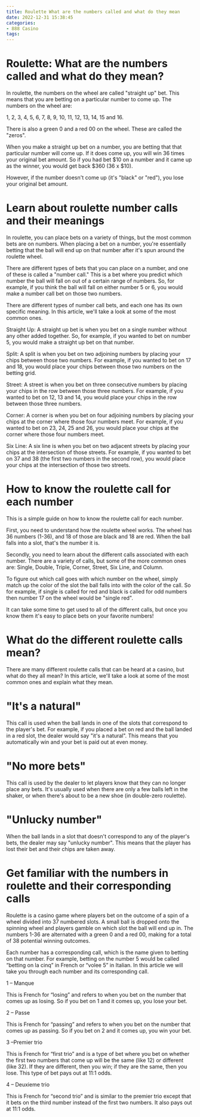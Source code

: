 ```yaml
---
title: Roulette What are the numbers called and what do they mean
date: 2022-12-31 15:38:45
categories:
- 888 Casino
tags:
---
```



#  Roulette: What are the numbers called and what do they mean?

In roulette, the numbers on the wheel are called "straight up" bet. This means that you are betting on a particular number to come up. The numbers on the wheel are:

1, 2, 3, 4, 5, 6, 7, 8, 9, 10, 11, 12, 13, 14, 15 and 16.

There is also a green 0 and a red 00 on the wheel. These are called the "zeros".

When you make a straight up bet on a number, you are betting that that particular number will come up. If it does come up, you will win 36 times your original bet amount. So if you had bet $10 on a number and it came up as the winner, you would get back $360 (36 x $10).

However, if the number doesn't come up (it's "black" or "red"), you lose your original bet amount.

#  Learn about roulette number calls and their meanings

In roulette, you can place bets on a variety of things, but the most common bets are on numbers. When placing a bet on a number, you're essentially betting that the ball will end up on that number after it's spun around the roulette wheel.

There are different types of bets that you can place on a number, and one of these is called a "number call." This is a bet where you predict which number the ball will fall on out of a certain range of numbers. So, for example, if you think the ball will fall on either number 5 or 6, you would make a number call bet on those two numbers.

There are different types of number call bets, and each one has its own specific meaning. In this article, we'll take a look at some of the most common ones.

Straight Up: A straight up bet is when you bet on a single number without any other added together. So, for example, if you wanted to bet on number 5, you would make a straight up bet on that number.

Split: A split is when you bet on two adjoining numbers by placing your chips between those two numbers. For example, if you wanted to bet on 17 and 18, you would place your chips between those two numbers on the betting grid.

Street: A street is when you bet on three consecutive numbers by placing your chips in the row between those three numbers. For example, if you wanted to bet on 12, 13 and 14, you would place your chips in the row between those three numbers.

Corner: A corner is when you bet on four adjoining numbers by placing your chips at the corner where those four numbers meet. For example, if you wanted to bet on 23, 24, 25 and 26, you would place your chips at the corner where those four numbers meet.

Six Line: A six line is when you bet on two adjacent streets by placing your chips at the intersection of those streets. For example, if you wanted to bet on 37 and 38 (the first two numbers in the second row), you would place your chips at the intersection of those two streets.

#  How to know the roulette call for each number 

This is a simple guide on how to know the roulette call for each number. 

First, you need to understand how the roulette wheel works. The wheel has 36 numbers (1-36), and 18 of those are black and 18 are red. When the ball falls into a slot, that's the number it is.  

Secondly, you need to learn about the different calls associated with each number. There are a variety of calls, but some of the more common ones are: Single, Double, Triple, Corner, Street, Six Line, and Column. 

To figure out which call goes with which number on the wheel, simply match up the color of the slot the ball falls into with the color of the call. So for example, if single is called for red and black is called for odd numbers then number 17 on the wheel would be "single red". 

It can take some time to get used to all of the different calls, but once you know them it's easy to place bets on your favorite numbers!

#  What do the different roulette calls mean?

There are many different roulette calls that can be heard at a casino, but what do they all mean? In this article, we'll take a look at some of the most common ones and explain what they mean.

# "It's a natural"

This call is used when the ball lands in one of the slots that correspond to the player's bet. For example, if you placed a bet on red and the ball landed in a red slot, the dealer would say "it's a natural". This means that you automatically win and your bet is paid out at even money.

# "No more bets"

This call is used by the dealer to let players know that they can no longer place any bets. It's usually used when there are only a few balls left in the shaker, or when there's about to be a new shoe (in double-zero roulette).

# "Unlucky number"

When the ball lands in a slot that doesn't correspond to any of the player's bets, the dealer may say "unlucky number". This means that the player has lost their bet and their chips are taken away.

#  Get familiar with the numbers in roulette and their corresponding calls

 Roulette is a casino game where players bet on the outcome of a spin of a wheel divided into 37 numbered slots. A small ball is dropped onto the spinning wheel and players gamble on which slot the ball will end up in. The numbers 1-36 are alternated with a green 0 and a red 00, making for a total of 38 potential winning outcomes.

Each number has a corresponding call, which is the name given to betting on that number. For example, betting on the number 5 would be called “betting on la cinq” in French or “volee 5” in Italian. In this article we will take you through each number and its corresponding call.

1 – Manque

This is French for “losing” and refers to when you bet on the number that comes up as losing. So if you bet on 1 and it comes up, you lose your bet.

2 – Passe

This is French for “passing” and refers to when you bet on the number that comes up as passing. So if you bet on 2 and it comes up, you win your bet.

3 –Premier trio

This is French for “first trio” and is a type of bet where you bet on whether the first two numbers that come up will be the same (like 12) or different (like 32). If they are different, then you win; if they are the same, then you lose. This type of bet pays out at 11:1 odds.

4 – Deuxieme trio

This is French for “second trio” and is similar to the premier trio except that it bets on the third number instead of the first two numbers. It also pays out at 11:1 odds.